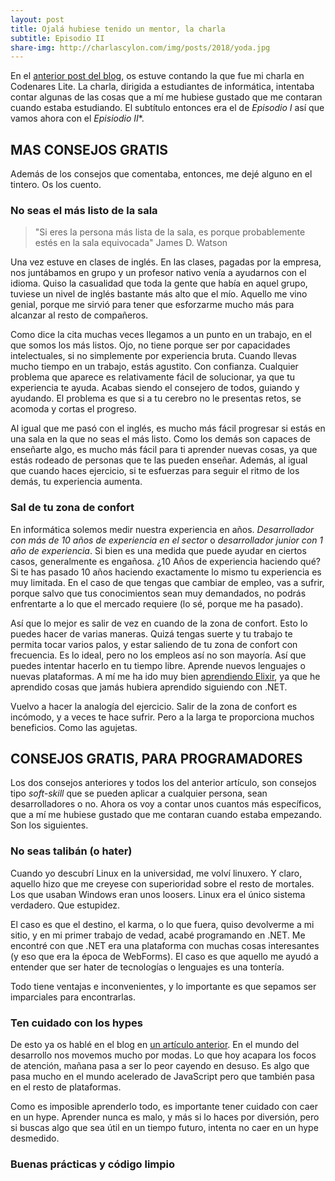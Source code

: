 ```yaml
---
layout: post
title: Ojalá hubiese tenido un mentor, la charla
subtitle: Episodio II
share-img: http://charlascylon.com/img/posts/2018/yoda.jpg
---
```


En el [anterior post del blog](http://charlascylon.com/2018-01-24-ojala-hubiese-tenido-un-mentor-la-charla-episodio-i), os estuve contando la que fue mi charla en Codenares Lite. La charla, dirigida a estudiantes de informática, intentaba contar algunas de las cosas que a mí me hubiese gustado que me contaran cuando estaba estudiando. El subtítulo entonces era el de *Episodio I* así que vamos ahora con el *Episiodio II**. 


## MAS CONSEJOS GRATIS

Además de los consejos que comentaba, entonces, me dejé alguno en el tintero. Os los cuento.


### No seas el más listo de la sala

> "Si eres la persona más lista de la sala, es porque probablemente estés en la sala equivocada" James D. Watson

Una vez estuve en clases de inglés. En las clases, pagadas por la empresa, nos juntábamos en grupo y un profesor nativo venía a ayudarnos con el idioma. Quiso la casualidad que toda la gente que había en aquel grupo, tuviese un nivel de inglés bastante más alto que el mío. Aquello me vino genial, porque me sirvió para tener que esforzarme mucho más para alcanzar al resto de compañeros. 

Como dice la cita muchas veces llegamos a un punto en un trabajo, en el que somos los más listos. Ojo, no tiene porque ser por capacidades intelectuales, si no simplemente por experiencia bruta. Cuando llevas mucho tiempo en un trabajo, estás agustito. Con confianza. Cualquier problema que aparece es relativamente fácil de solucionar, ya que tu experiencia te ayuda. Acabas siendo el consejero de todos, guiando y ayudando. El problema es que si a tu cerebro no le presentas retos, se acomoda y cortas el progreso.

Al igual que me pasó con el inglés, es mucho más fácil progresar si estás en una sala en la que no seas el más listo. Como los demás son capaces de enseñarte algo, es mucho más fácil para ti aprender nuevas cosas, ya que estás rodeado de personas que te las pueden enseñar. Además, al igual que cuando haces ejercicio, si te esfuerzas para seguir el ritmo de los demás, tu experiencia aumenta.


### Sal de tu zona de confort

En informática solemos medir nuestra experiencia en años. *Desarrollador con más de 10 años de experiencia en el sector* o *desarrollador junior con 1 año de experiencia*. Si bien es una medida que puede ayudar en ciertos casos, generalmente es engañosa. ¿10 Años de experiencia haciendo qué? Si te has pasado 10 años haciendo exactamente lo mismo tu experiencia es muy limitada. En el caso de que tengas que cambiar de empleo, vas a sufrir, porque salvo que tus conocimientos sean muy demandados, no podrás enfrentarte a lo que el mercado requiere (lo sé, porque me ha pasado).

Así que lo mejor es salir de vez en cuando de la zona de confort. Esto lo puedes hacer de varias maneras. Quizá tengas suerte y tu trabajo te permita tocar varios palos, y estar saliendo de tu zona de confort con frecuencia. Es lo ideal, pero no los empleos así no son mayoría. Así que puedes intentar hacerlo en tu tiempo libre. Aprende nuevos lenguajes o nuevas plataformas. A mí me ha ido muy bien [aprendiendo Elixir](http://charlascylon.com/2015-12-06-aprendiendo-elixir-o-intentandolo), ya que he aprendido cosas que jamás hubiera aprendido siguiendo con .NET. 

Vuelvo a hacer la analogía del ejercicio. Salir de la zona de confort es incómodo, y a veces te hace sufrir. Pero a la larga te proporciona muchos beneficios. Como las agujetas.


## CONSEJOS GRATIS, PARA PROGRAMADORES

Los dos consejos anteriores y todos los del anterior artículo, son consejos tipo *soft-skill* que se pueden aplicar a cualquier persona, sean desarrolladores o no. Ahora os voy a contar unos cuantos más específicos, que a mí me hubiese gustado que me contaran cuando estaba empezando. Son los siguientes.


### No seas talibán (o hater)

Cuando yo descubrí Linux en la universidad, me volví linuxero. Y claro, aquello hizo que me creyese con superioridad sobre el resto de mortales. Los que usaban Windows eran unos loosers. Linux era el único sistema verdadero. Que estupidez.

El caso es que el destino, el karma, o lo que fuera, quiso devolverme a mi sitio, y en mi primer trabajo de vedad, acabé programando en .NET. Me encontré con que .NET era una plataforma con muchas cosas interesantes (y eso que era la época de WebForms). El caso es que aquello me ayudó a entender que ser hater de tecnologías o lenguajes es una tontería.

Todo tiene ventajas e inconvenientes, y lo importante es que sepamos ser imparciales para encontrarlas.


### Ten cuidado con los hypes

De esto ya os hablé en el blog en [un artículo anterior](http://charlascylon.com/2016-11-07-los-hypes-la-especializaci%C3%B3n-y-que-aprender). En el mundo del desarrollo nos movemos mucho por modas. Lo que hoy acapara los focos de atención, mañana pasa a ser lo peor cayendo en desuso. Es algo que pasa mucho en el mundo acelerado de JavaScript pero que también pasa en el resto de plataformas. 

Como es imposible aprenderlo todo, es importante tener cuidado con caer en un hype. Aprender nunca es malo, y más si lo haces por diversión, pero si buscas algo que sea útil en un tiempo futuro, intenta no caer en un hype desmedido. 

### Buenas prácticas y código limpio


